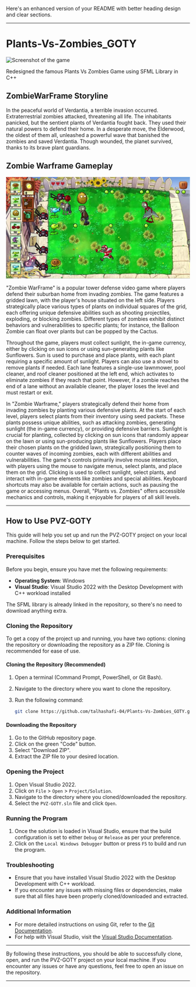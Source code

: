 Here's an enhanced version of your README with better heading design and clear sections. 

---

# Plants-Vs-Zombies_GOTY

![Screenshot of the game]([https://github.com/talhashafi-04/Plants-Vs-Zombies_GOTY/blob/e49fbe9b7d7810cc9b62e8423a94daa6522718f3/ScreenShots/pvz1.png](https://github.com/talhashafi-04/Plants-Vs-Zombies_GOTY/blob/67169ae7f5d70d76dfb8716446bfe4fba90a9656/ScreenShots/pvz%204.png))

Redesigned the famous Plants Vs Zombies Game using SFML Library in C++

## ZombieWarFrame Storyline

In the peaceful world of Verdantia, a terrible invasion occurred. Extraterrestrial zombies attacked, threatening all life. The inhabitants panicked, but the sentient plants of Verdantia fought back. They used their natural powers to defend their home. In a desperate move, the Elderwood, the oldest of them all, unleashed a powerful wave that banished the zombies and saved Verdantia. Though wounded, the planet survived, thanks to its brave plant guardians.

## Zombie Warframe Gameplay
![Screenshot of the game](https://github.com/talhashafi-04/Plants-Vs-Zombies_GOTY/blob/875779dff3689037019c551b1db690503cbb1d3f/ScreenShots/pvz%208.png)

"Zombie WarFrame" is a popular tower defense video game where players defend their suburban home from invading zombies. The game features a gridded lawn, with the player's house situated on the left side. Players strategically place various types of plants on individual squares of the grid, each offering unique defensive abilities such as shooting projectiles, exploding, or blocking zombies. Different types of zombies exhibit distinct behaviors and vulnerabilities to specific plants; for instance, the Balloon Zombie can float over plants but can be popped by the Cactus.

Throughout the game, players must collect sunlight, the in-game currency, either by clicking on sun icons or using sun-generating plants like Sunflowers. Sun is used to purchase and place plants, with each plant requiring a specific amount of sunlight. Players can also use a shovel to remove plants if needed. Each lane features a single-use lawnmower, pool cleaner, and roof cleaner positioned at the left end, which activates to eliminate zombies if they reach that point. However, if a zombie reaches the end of a lane without an available cleaner, the player loses the level and must restart or exit.

In "Zombie Warframe," players strategically defend their home from invading zombies by planting various defensive plants. At the start of each level, players select plants from their inventory using seed packets. These plants possess unique abilities, such as attacking zombies, generating sunlight (the in-game currency), or providing defensive barriers. Sunlight is crucial for planting, collected by clicking on sun icons that randomly appear on the lawn or using sun-producing plants like Sunflowers. Players place their chosen plants on the gridded lawn, strategically positioning them to counter waves of incoming zombies, each with different abilities and vulnerabilities. The game's controls primarily involve mouse interaction, with players using the mouse to navigate menus, select plants, and place them on the grid. Clicking is used to collect sunlight, select plants, and interact with in-game elements like zombies and special abilities. Keyboard shortcuts may also be available for certain actions, such as pausing the game or accessing menus. Overall, "Plants vs. Zombies" offers accessible mechanics and controls, making it enjoyable for players of all skill levels.

---

## How to Use PVZ-GOTY

This guide will help you set up and run the PVZ-GOTY project on your local machine. Follow the steps below to get started.

### Prerequisites

Before you begin, ensure you have met the following requirements:

- **Operating System**: Windows
- **Visual Studio**: Visual Studio 2022 with the Desktop Development with C++ workload installed

The SFML library is already linked in the repository, so there's no need to download anything extra.

### Cloning the Repository

To get a copy of the project up and running, you have two options: cloning the repository or downloading the repository as a ZIP file. Cloning is recommended for ease of use.

#### Cloning the Repository (Recommended)

1. Open a terminal (Command Prompt, PowerShell, or Git Bash).
2. Navigate to the directory where you want to clone the repository.
3. Run the following command:

   ```bash
   git clone https://github.com/talhashafi-04/Plants-Vs-Zombies_GOTY.git
   ```

#### Downloading the Repository

1. Go to the GitHub repository page.
2. Click on the green "Code" button.
3. Select "Download ZIP".
4. Extract the ZIP file to your desired location.

### Opening the Project

1. Open Visual Studio 2022.
2. Click on `File` > `Open` > `Project/Solution`.
3. Navigate to the directory where you cloned/downloaded the repository.
4. Select the `PVZ-GOTY.sln` file and click `Open`.

### Running the Program

1. Once the solution is loaded in Visual Studio, ensure that the build configuration is set to either `Debug` or `Release` as per your preference.
2. Click on the `Local Windows Debugger` button or press `F5` to build and run the program.

### Troubleshooting

- Ensure that you have installed Visual Studio 2022 with the Desktop Development with C++ workload.
- If you encounter any issues with missing files or dependencies, make sure that all files have been properly cloned/downloaded and extracted.

### Additional Information

- For more detailed instructions on using Git, refer to the [Git Documentation](https://git-scm.com/doc).
- For help with Visual Studio, visit the [Visual Studio Documentation](https://docs.microsoft.com/en-us/visualstudio/).

---

By following these instructions, you should be able to successfully clone, open, and run the PVZ-GOTY project on your local machine. If you encounter any issues or have any questions, feel free to open an issue on the repository.

---
